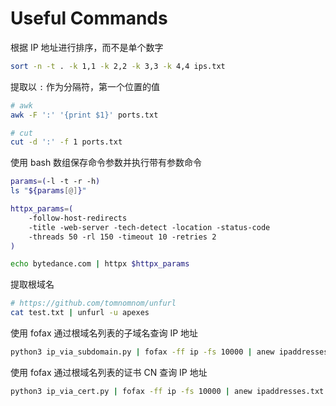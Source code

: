 # Useful Commands

根据 IP 地址进行排序，而不是单个数字

```bash
sort -n -t . -k 1,1 -k 2,2 -k 3,3 -k 4,4 ips.txt
```

提取以 `:` 作为分隔符，第一个位置的值

```bash
# awk
awk -F ':' '{print $1}' ports.txt

# cut
cut -d ':' -f 1 ports.txt
```

使用 bash 数组保存命令参数并执行带有参数命令

```bash
params=(-l -t -r -h)
ls "${params[@]}"

httpx_params=(
    -follow-host-redirects
    -title -web-server -tech-detect -location -status-code
    -threads 50 -rl 150 -timeout 10 -retries 2
)

echo bytedance.com | httpx $httpx_params
```

提取根域名

```bash
# https://github.com/tomnomnom/unfurl
cat test.txt | unfurl -u apexes
```

使用 fofax 通过根域名列表的子域名查询 IP 地址

```bash
python3 ip_via_subdomain.py | fofax -ff ip -fs 10000 | anew ipaddresses.txt
```

使用 fofax 通过根域名列表的证书 CN 查询 IP 地址

```bash
python3 ip_via_cert.py | fofax -ff ip -fs 10000 | anew ipaddresses.txt
```
